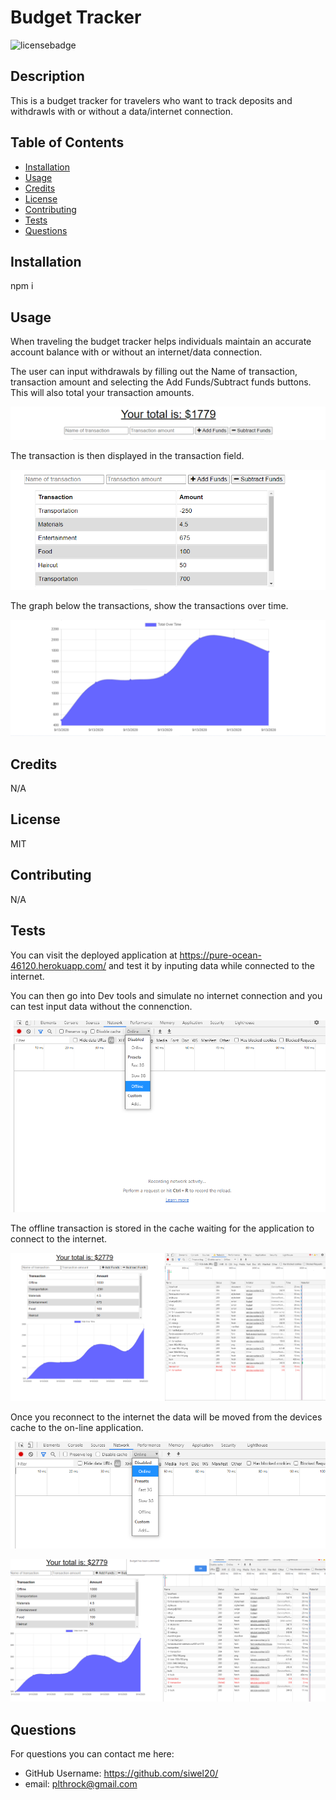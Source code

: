 # Budget Tracker

  ![licensebadge](https://img.shields.io/badge/license-MIT-red)

  ## Description 

  This is a budget tracker for travelers who want to track deposits and withdrawls with or without a data/internet connection. 
  
  
  ## Table of Contents
    
  * [Installation](#installation)
  * [Usage](#usage)
  * [Credits](#credits)
  * [License](#license)
  * [Contributing](#contributing)
  * [Tests](#tests)
  * [Questions](#questions)
  
  
  ## Installation
  
  npm i 
  
  
  ## Usage 
  
  When traveling the budget tracker helps individuals maintain an accurate account balance with or without an internet/data connection. 
  

  The user can input withdrawals by filling out the Name of transaction, transaction amount and selecting the Add Funds/Subtract funds buttons. This will also total your transaction amounts. 

  ![image](/develop/assets/images/add-funds.PNG)


  The transaction is then displayed in the transaction field. 
  
  ![image](/develop/assets/images/transaction.PNG) 
  
  The graph below the transactions, show the transactions over time. 

  ![image](/develop/assets/images/graph.PNG)

  
  ## Credits
  
  N/A  
  
  
  ## License
  
  MIT

  
  ## Contributing
  
  N/A

  
  ## Tests
  
  You can visit the deployed application at https://pure-ocean-46120.herokuapp.com/ and test it by inputing data while connected to the internet. 
  
  You can then go into Dev tools and simulate no internet connection and you can test input data without the connenction. 
  
  ![image](/develop/assets/images/offline.PNG)

  The offline transaction is stored in the cache waiting for the application to connect to the internet. 

  ![image](/develop/assets/images/offline-1.PNG)
  
  Once you reconnect to the internet the data will be moved from the devices cache to the on-line application. 

  ![image](/develop/assets/images/online.PNG)

  ![image](/develop/assets/images/online-1.PNG)


  ## Questions
  For questions you can contact me here:
  * GitHub Username: https://github.com/siwel20/
  * email: plthrock@gmail.com
